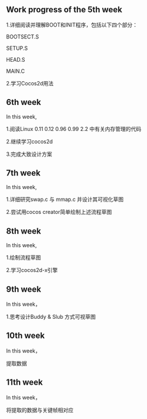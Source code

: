 ## Work progress of the 5th week

1.详细阅读并理解BOOT和INIT程序，包括以下四个部分：

   BOOTSECT.S

   SETUP.S

   HEAD.S

   MAIN.C

2.学习Cocos2d用法



## 6th week

In this week,

1.阅读Linux 0.11 0.12 0.96 0.99 2.2 中有关内存管理的代码

2.继续学习cocos2d

3.完成大致设计方案


## 7th week
In this week,

1.详细研究swap.c 与 mmap.c 并设计其可视化草图

2.尝试用cocos creator简单绘制上述流程草图

## 8th week
In this week,

1.绘制流程草图

2.学习cocos2d-x引擎


## 9th week
In this week，

1.思考设计Buddy & Slub 方式可视草图

## 10th week
In this week，

提取数据

## 11th week
In this week，

将提取的数据与关键帧相对应


